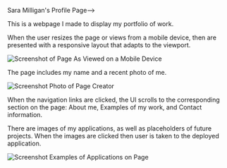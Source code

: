 Sara Milligan's Profile Page--> 

This is a webpage I made to display my portfolio of work.

When the user resizes the page or views from a mobile device, then are presented with a responsive layout that adapts to the viewport.


![Screenshot of Page As Viewed on a Mobile Device](https://user-images.githubusercontent.com/106774866/180908961-f345da6b-019a-4b35-89a6-9cdd6f05efcb.png)


The page includes my name and a recent photo of me.


![Screenshot Photo of Page Creator](https://user-images.githubusercontent.com/106774866/180909305-afbe510b-9158-4a0d-b5bc-c22a1aca3c17.png)


When the navigation links are clicked, the UI scrolls to the corresponding section on the page: About me, Examples of my work, and Contact information.

There are images of my applications, as well as placeholders of future projects.  When the images are clicked then user is taken to the deployed application.


![Screenshot Examples of Applications on Page](https://user-images.githubusercontent.com/106774866/180909099-95f85f73-b991-4f71-98ca-7fa3d658cd88.png)

